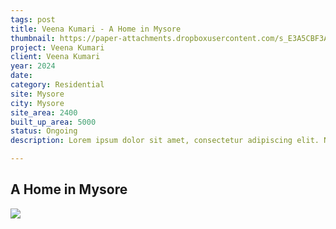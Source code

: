 ```yaml
---
tags: post
title: Veena Kumari - A Home in Mysore
thumbnail: https://paper-attachments.dropboxusercontent.com/s_E3A5CBF3AC2F55BBD1E681D8269AEED977C3A6F09E607A107F0E48AE4A52D05D_1729250556874_veena_01.jpg+c.jpg
project: Veena Kumari
client: Veena Kumari
year: 2024
date:
category: Residential
site: Mysore
city: Mysore
site_area: 2400
built_up_area: 5000
status: Ongoing
description: Lorem ipsum dolor sit amet, consectetur adipiscing elit. Nullam ultricies interdum tortor, sit amet gravida ipsum fermentum ut. Aenean sagittis metus justo, at vestibulum elit malesuada a. Suspendisse dictum, sapien eu tincidunt convallis, elit urna rhoncus leo, ac fermentum lorem libero in magna. Integer scelerisque odio et convallis faucibus.

---
```


## A Home in Mysore

![](https://paper-attachments.dropboxusercontent.com/s_E3A5CBF3AC2F55BBD1E681D8269AEED977C3A6F09E607A107F0E48AE4A52D05D_1729250573093_veena_02.jpg)


